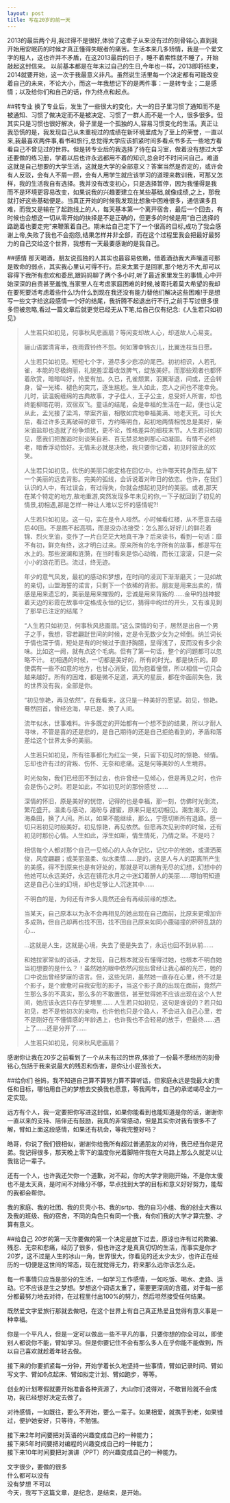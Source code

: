```yaml
---
layout: post
title: 写在20岁的前一天
---
```

2013的最后两个月,我过得不是很好,体验了这辈子从来没有过的刻骨铭心,直到我开始用安眠药的时候才真正懂得失眠者的痛苦。生活本来几多矫情，我是一个爱文字的粗人，这也许并不矛盾，在这2013最后的日子，睡不着索性就不睡了，开始敲起这封信来。
以前基本都是在年末过自己的生日,今年也一样，2013即将结束，2014就要开始，这一次于我最意义非凡。虽然说生活里每一个决定都有可能改变着自己的未来，不论大小，而这一年我想记下的是两件事：一是转专业；二是感情；以及给你们和自己的话，作为终点和起点。

##转专业
换了专业后，发生了一些很大的变化，大一的日子里习惯了通知而不是被通知、习惯了做决定而不是被决定、习惯了一群人而不是一个人，很多很多。但其实只是习惯也很好解决，骨子里是一个孤独的人,容易习惯变化的生活。真正让我恐慌的是，我发现自己从未重视过的成绩在新环境里成为了至上的荣誉，一直以来,我最喜欢两件事,看书和旅行,总觉得大学应该抓紧时间多看点书多去一些地方看看自己不曾见过的世界。但是转专业后的我选择了待在自习室，做着没有想过大学还要做的练习册，学着以后也许永远都用不着的知识,总会时不时问问自己，难道这就是自己想要的大学生活，这就是大学的全部意义？答案当然是否定的，或许会有人反驳，会有人不屑一顾，会有人用学生就应该学习的道理来教训我，可那又怎样，我的生活我自有选择。我并没有改变初心，只是选择暂停，因为我懂得是我 而不是环境更容易改变，如果说我的兴趣要建立在某些基础,就像成绩,之上，那我就打好这些基础便是。当真正开始的时候我发现比想象中困难很多，通信课多且难，而我又是输在了起跑线上的人，每天基本第一个离开宿舍，最后一个回去，有时候也会想这一切从零开始的抉择是不是正确的，但更多的时候是用“自己选择的路跪着也要走完”来鞭策着自己。期末给自己定下了一个很高的目标,成功了我会感谢上帝,失败了我也不会抱怨,结果怎样并非全部，而在这个过程里我会把最好最努力的自己交给这个世界，我想有一天最要感谢的是我自己。

##感情
那天喝酒，朋友说孤独的人其实也最容易依赖，借着酒劲我大声嚷道可那是致命的弱点，其实我心里认可得不行。后来太累于是回家,那个地方不大,却可以容得下我所有悲欢和委屈,跟妈妈聊了两个多小时,听了最近家里发生的事情,心中开始深深的自责甚至羞愧,当家里人在考虑家庭困难的时候,被寄托着莫大希望的我却在要死要活考虑着些什么!为什么到现在我还没有能力替他们解决这些困难!于是想写一些文字给这段感情一个好的结尾，我折腾不起退出行不行,之前手写过很多很多但被忽略,看过一篇文章后就更觉已经无从下笔,给自己仅有纪念:《人生若只如初见》

> 人生若只如初见，何事秋风悲画扇？等闲变却故人心，却道故人心易变。
> 
> 骊山语罢清宵半，夜雨霖铃终不怨。何如薄幸锦衣儿，比翼连枝当日愿。
> 
> 人生若只如初见。短短七个字，道尽多少悲凉的尾巴。初初相识，人若孔雀，本能的尽极绚丽，礼貌羞涩着收敛脾气，绽放美好。而那些观者也都怀着欣赏，暗暗叫好，怜爱有加。久已，孔雀颓累，羽翼渐退，间或，还会转身，留一光稀、褪色的突兀，逐生尴尬。生人如此，恋人之间也不能幸免。儿时，读温婉缠绵的古典故事，才子佳人，王子公主，总受奸人所害，却也终能柳暗花明，双宿双飞。童话的结尾，会是幸福的生活在一起，便也认定从此，孟光接了梁鸿，举案齐眉，相敬如宾地幸福美满、地老天荒。可长大后，看过许多支离破碎的章节，方约略明白，起初地两情相悦总是美好，柴米油盐却也造就了纷争烦扰，更不论，性格差异的细枝末节。人生若只如初见，愿我们把邂逅时刻谈笑自若、百无禁忌地刹那心动凝固。有情不必终老，暗香浮动恰好。无情未必就是决绝，我只要你记着，初见时彼此的欢笑。
> 
> 人生若只如初见，优伤的美丽只能定格在回忆中。也许哪天转身而去,留下一个美丽的远去背影。完美的弧线，会诉说着对昨日的依恋。也许，在我们认识的人中，有过误会，有过得失，你就会想起初见时的美丽。或者,那天在某个特定的地方,故地重游,突然发现多年未见的你,一下子就回到了初见的情景,初相遇,那是怎样一种让人难以忘怀的感情呢?!
> 
> 人生若只如初见。这一句，实在是令人哑然。小时候看红楼，从不愿意去碰后40回。不是瞧不起高鹗，而是没办法接受：怎么那么好好儿的鲜花着锦、烈火烹油，变作了一片白茫茫大地真干净？后来读书，看到一句话：靡不有初，鲜克有终，这才明白过来。原来所有的名字所有的故事，都是写在水上的。那些波澜和涟漪，在当时看来是惊心动魄，而长江滚滚，只是一朵小小的浪花而已。流过，终无迹。
> 
> 年少的意气风发，最初的感动和梦想，在时间的浸润下渐渐磨灭；一见如故的亲切，山盟海誓的诺言，只剩下一个依稀的背影。朋友是用来出卖的，情感是用来遗忘的，美丽是用来摧毁的，忠诚是用来背叛的……金甲的战神披着天边的彩霞在故事中定格成永恒的记忆，猜得中绚烂的开头，又有谁见到了那早已注定的结尾？
> 
> “人生若只如初见，何事秋风悲画扇。”这么深情的句子，居然是出自一个男子之手，我想，容若翩跹世间的时候，定是令无数少女为之倾倒。纳兰词长于情也深于情，短处是有的时候过于直抒胸臆，显得浅了，反而没有多少余味。比如这一阙，就有点这个毛病。但有了第一句话，整个的问题都可以忽略不计。
> 初相遇的时候，一切都是美好的，所有的时光，都是快乐的。即使偶有一些不如意的地方，也甘心消受，因为抱着憧憬，所以相信一切只会越来越好。所有的困难，都是微不足道，满天的星辰，都在你面前失色，我的世界没有我，全部是你。
> 
> “初见惊艳，再见依然”，在我看来，这只是一种美好的愿望。初见，惊艳。蓦然回首，曾经沧海，早已是、换了人间。
> 
> 流年似水，世事难料。许多既定的开始都有一个想不到的结果，所以才耐人寻味，不管是喜的还是悲的，是自己期待的还是自己拒绝看到的，矛盾和落差给这个世界太多的美丽。
> 
> 人生若只如初见，所有往事都化为红尘一笑，只留下初见时的惊艳、倾情。忘却也许有过的背叛、伤怀、无奈和悲痛。这是何等美妙的人生境界。
> 
> 时光匆匆，我们已经回不到过去，也许曾经一见倾心，但是再见之时，也许会是伤心之时。若是如此，不如初见时的那份感觉 ……
> 
> 深情的怀旧，原是美好的恍惚，记得的也是幸福，那一刻，仿佛时光倒流，繁花盛开。温柔与感动，渴盼与 甜蜜，原来只是初初相见。潮生潮灭，沧海桑田，换了人间。所以，如果不能继续，那么，宁愿切断所有退路。愿一切只若初见时般美好。初见惊艳，再见依然。但愿再次见到你的时候，还有初见时那份心情。人生如此，浮生如斯，情生情死，乃情之至。不是吗？
> 
> 相信每个人都对那个自己一见倾心的人永存记忆，记忆中的他她，或潇洒英俊，风度翩翩；或美丽温柔、似水柔情……是的，这是人与人的距离所产生的美感，得不到原来也是有好处的，那就是可以拥有无尽的幻想，幻想中的他她可以永远美好，永远在镜花水月之中迷幻着醉人的美丽……哪怕明知道这是自己心生的幻境，却也足够让人沉迷其中……
> 
> 不明白的是，为何还有许多人竟然还会有再续前缘的想法。
> 
> 当某天，自己原本以为永不会再相见的她出现在自己面前，比原来更增加许多成熟，但自己却再也找不回，找不回自己原来如同小鹿碰撞的砰砰乱跳的心…
> 
> …这就是人生，这就是心境，失去了便是失去了，永远也回不到从前……
> 
> 和她拉家常似的谈话，才发现，自己根本就没有懂得过她，也根本不明白她当初想要的是什么？！虽然她的眼中依然闪现出曾经让我心醉的光芒，她的口中说出曾经梦寐的语言。但，这些光阴，虽然她一直存在心里，终不过是个影子，是个疲惫时自我安慰的影子，当这个影子真的出现在面前，竟然产生那么多的不真实，那么多的不敢置信，甚至觉得她不应该出现在这个人世间，她应该永远只存在梦境里……  人生若只如初见，这句是谁说的？若只如初见，若不是他初次的亲吻，也许他也只是个路人，不会进入自己心里，若不是刚好在不懂情感的年龄遇上，也许我也不会轻易的放手，但最终……遇上了……还是分开了……
> 
> 人生若只如初见，何来秋风悲画扇？

感谢你让我在20岁之前看到了一个从未有过的世界,体验了一份最不愿经历的刻骨铭心,包括于我来说最大的残忍和伤害，是你让小屁孩长大。

##给你们
爸妈，我不知道自己算不算努力算不算听话，但家庭永远是我最大的责任和目标，哪怕用自己的梦想去交换我也愿意，等我两年，自己的承诺竭尽全力一定实现。

远方有个人，我一定要把你写进这封信，如果你能看到也能知道是你的话，谢谢你一直以来的支持、陪伴还有鼓励，我真的非常感动，但是其实你对我有很多不了解，臂如上面这段感情，如果还有机会，等我完整好吗？

皓哥，你说了我们很相似，谢谢你给我所有超过普通朋友的对待，我已经当你是兄弟。我记得很多，那天晚上零下的温度你光着脚陪伴我在大马路上那么久就足以让我铭记一辈子。

还有一个人，也许我还欠你一个道歉，对不起，你的大学才刚刚开始，不是你太傻也不是太天真，是时间不对缘分不够，早点找到大学的目标和意义好好努力，能帮的我都会帮你。

我的家庭、我的社团、我的贝壳小书、我的srtp、我的自习小组、我的创业大赛以及我的班级、我的宿舍，不同的角色只有同一个我，有你们我的大学才算完整、才算有意义。

##给自己
20岁的第一天你要做的第一个决定是放下过去，原谅也许有过的欺骗、残忍、无奈和悲痛，经历了很多，但也许这才是真真切切的生活，而事实是你才20岁，这不过是人生的冰山一角，世界很大，你看见的还太少太少，也许正在经历的一切便是这世间的常态，现在就觉得无力，将来那么远你该怎么走。

每一件事情只应当是部分的生活，一如学习工作感情，一如吃饭、喝水、走路、运动。它不应该是生之梦想。梦想这个词语太重了，需要更深阔的含蕴，对于每一部分都最努力地去对待，在过程里付出100%的努力，然后坦然接受任何结果。

既然爱文字爱旅行那就去做吧，在这个世界上有自己真正热爱且觉得有意义事是一种幸福。

你是一个平凡人，但是一定可以做出一些不平凡的事，只要你想的你全可以，即使别人都说你不能，臂如学习。但是你要记住不会有那么多人在乎你能不能做到，所以自己喜欢就趁着年轻去做。

接下来的你要抓紧每一分钟，开始学着长久地坚持一些事情，臂如记录时间、臂如写文字、臂如6点起床、臂如拟定计划、臂如跑步，等等。

创业的计划寒假就要开始准备各种资源了，大山你们说得对，不敢冒险就不会成功，我已经想好决定去做了。

对待感情，一如既往，要么不开始，要么一辈子。如果相爱，就携手到老，如果错过，便护她安好，只等待，不勉强。

接下来2年时间要把对英语的兴趣变成自己的一种能力；</br>
接下来5年时间要把对编程的兴趣变成自己的一种能力；</br>
接下来10年时间要把对演讲（PPT）的兴趣变成自己的一种能力。

 

文字很少，要做的很多<br>
什么都可以没有<br>
没有梦想  不可以<br>
今天，我写下这篇文章，是纪念，是结束，是开始。
                                                                     